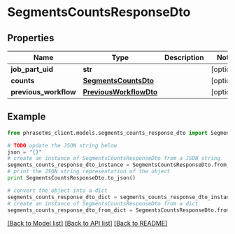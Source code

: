 # SegmentsCountsResponseDto

## Properties

| Name                  | Type                                              | Description | Notes      |
| --------------------- | ------------------------------------------------- | ----------- | ---------- |
| **job_part_uid**      | **str**                                           |             | [optional] |
| **counts**            | [**SegmentsCountsDto**](SegmentsCountsDto.md)     |             | [optional] |
| **previous_workflow** | [**PreviousWorkflowDto**](PreviousWorkflowDto.md) |             | [optional] |

## Example

```python
from phrasetms_client.models.segments_counts_response_dto import SegmentsCountsResponseDto

# TODO update the JSON string below
json = "{}"
# create an instance of SegmentsCountsResponseDto from a JSON string
segments_counts_response_dto_instance = SegmentsCountsResponseDto.from_json(json)
# print the JSON string representation of the object
print SegmentsCountsResponseDto.to_json()

# convert the object into a dict
segments_counts_response_dto_dict = segments_counts_response_dto_instance.to_dict()
# create an instance of SegmentsCountsResponseDto from a dict
segments_counts_response_dto_from_dict = SegmentsCountsResponseDto.from_dict(segments_counts_response_dto_dict)
```

[[Back to Model list]](../README.md#documentation-for-models) [[Back to API list]](../README.md#documentation-for-api-endpoints) [[Back to README]](../README.md)
